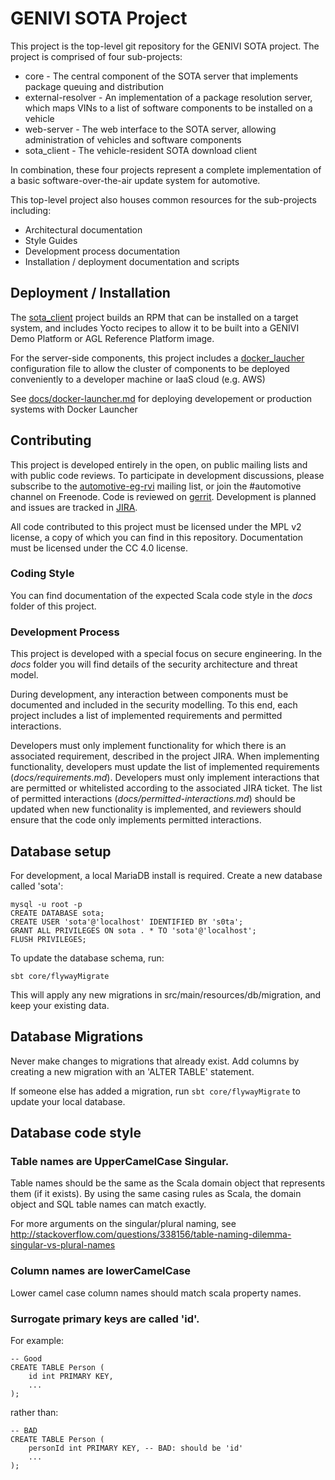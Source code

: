 # GENIVI SOTA Project

This project is the top-level git repository for the GENIVI SOTA project. The project is comprised of four sub-projects:

 - core - The central component of the SOTA server that implements package queuing and distribution
 - external-resolver - An implementation of a package resolution server, which maps VINs to a list of software components to be installed on a vehicle
 - web-server - The web interface to the SOTA server, allowing administration of vehicles and software components
 - sota_client - The vehicle-resident SOTA download client

In combination, these four projects represent a complete implementation of a basic software-over-the-air update system for automotive.

This top-level project also houses common resources for the sub-projects including:

 - Architectural documentation
 - Style Guides
 - Development process documentation
 - Installation / deployment documentation and scripts

## Deployment / Installation

The [sota_client](https://github.com/advancedtelematic/sota_client) project builds an RPM that can be installed on a target system, and includes Yocto recipes to allow it to be built into a GENIVI Demo Platform or AGL Reference Platform image.

For the server-side components, this project includes a [docker_laucher](https://github.com/advancedtelematic/docker_launcher) configuration file to allow the cluster of components to be deployed conveniently to a developer machine or IaaS cloud (e.g. AWS)

See [docs/docker-launcher.md](https://github.com/advancedtelematic/sota-server/master/docs/docker-launcher.md) for deploying developement or production systems with Docker Launcher

## Contributing

This project is developed entirely in the open, on public mailing lists and with public code reviews. To participate in development discussions, please subscribe to the [automotive-eg-rvi](https://lists.linuxfoundation.org/mailman/listinfo/automotive-eg-rvi) mailing list, or join the #automotive channel on Freenode. Code is reviewed on [gerrit](https://gerrithub.io). Development is planned and issues are tracked in [JIRA](https://www,atlassian.com/software/jira).

All code contributed to this project must be licensed under the MPL v2 license, a copy of which you can find in this repository. Documentation must be licensed under the CC 4.0 license.

### Coding Style

You can find documentation of the expected Scala code style in the *docs* folder of this project.

### Development Process

This project is developed with a special focus on secure engineering. In the *docs* folder you will find details of the security architecture and threat model.

During development, any interaction between components must be documented and included in the security modelling. To this end, each project includes a list of implemented requirements and permitted interactions.

Developers must only implement functionality for which there is an associated requirement, described in the project JIRA. When implementing functionality, developers must update the list of implemented requirements (*docs/requirements.md*). Developers must only implement interactions that are permitted or whitelisted according to the associated JIRA ticket. The list of permitted interactions (*docs/permitted-interactions.md*) should be updated when new functionality is implemented, and reviewers should ensure that the code only implements permitted interactions.

## Database setup

For development, a local MariaDB install is required. Create a new database called 'sota':

    mysql -u root -p
    CREATE DATABASE sota;
    CREATE USER 'sota'@'localhost' IDENTIFIED BY 's0ta';
    GRANT ALL PRIVILEGES ON sota . * TO 'sota'@'localhost';
    FLUSH PRIVILEGES;

To update the database schema, run:

    sbt core/flywayMigrate

This will apply any new migrations in src/main/resources/db/migration, and keep your existing data.


## Database Migrations

Never make changes to migrations that already exist. Add columns by creating a new migration with an
'ALTER TABLE' statement.

If someone else has added a migration, run `sbt core/flywayMigrate` to update your local database.


## Database code style

### Table names are UpperCamelCase Singular.

Table names should be the same as the Scala domain object that represents them (if it exists). By using the same
casing rules as Scala, the domain object and SQL table names can match exactly.

For more arguments on the singular/plural naming, see
http://stackoverflow.com/questions/338156/table-naming-dilemma-singular-vs-plural-names

### Column names are lowerCamelCase

Lower camel case column names should match scala property names.

### Surrogate primary keys are called 'id'.

For example:

    -- Good
    CREATE TABLE Person (
	    id int PRIMARY KEY,
	    ...
    );

rather than:

    -- BAD
    CREATE TABLE Person (
	    personId int PRIMARY KEY, -- BAD: should be 'id'
	    ...
    );
